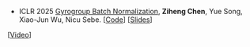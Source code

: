 - <span class="conf-badge">ICLR 2025</span>
[Gyrogroup Batch Normalization](https://openreview.net/forum?id=d1NWq4PjJW),
**Ziheng Chen**, Yue Song, Xiao-Jun Wu, Nicu Sebe.
[[Code](https://github.com/GitZH-Chen/GyroBN)]
[[Slides](https://github.com/GitZH-Chen/GyroBN/blob/main/ICLR25_GyroBN-PPT.pdf)]
<!-- [[Poster](https://github.com/GitZH-Chen/RMLR/raw/main/NeurIPS24_RMLR_Poster.pdf)] -->
[[Video](https://recorder-v3.slideslive.com/?share=98397&s=b8df718e-f795-493a-9f80-7395de4a0f89)]
